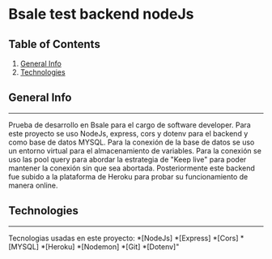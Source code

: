 # Bsale test backend nodeJs

## Table of Contents
1. [General Info](#general-info)
2. [Technologies](#technologies)


## General Info
***
Prueba de desarrollo en Bsale para el cargo de software developer.
Para este proyecto se uso NodeJs, express, cors y dotenv para el backend y como base de datos MYSQL.
Para la conexión de la base de datos se uso un entorno virtual para el almacenamiento de variables. Para la conexión se uso las pool query para abordar la estrategia de "Keep live" para poder mantener la conexión sin que sea abortada.
Posteriormente este backend fue subido a la plataforma de Heroku para probar su funcionamiento de manera online.

## Technologies
***
Tecnologias usadas en este proyecto:
*[NodeJs]
*[Express]
*[Cors]
*[MYSQL]
*[Heroku]
*[Nodemon]
*[Git]
*[Dotenv]"

